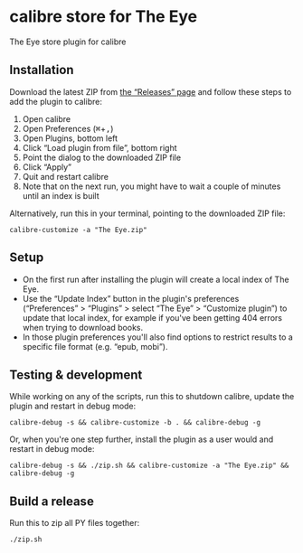 # calibre store for The Eye

The Eye store plugin for calibre

## Installation

Download the latest ZIP from [the “Releases” page](https://github.com/harmtemolder/calibre-store-the-eye/releases) and follow these steps to add the plugin to calibre:

1. Open calibre
1. Open Preferences (<kbd>⌘</kbd>+<kbd>,</kbd>)
1. Open Plugins, bottom left
1. Click “Load plugin from file”, bottom right
1. Point the dialog to the downloaded ZIP file
1. Click “Apply”
1. Quit and restart calibre
1. Note that on the next run, you might have to wait a couple of minutes until an index is built

Alternatively, run this in your terminal, pointing to the downloaded ZIP file:

```shell
calibre-customize -a "The Eye.zip"
```

## Setup

* On the first run after installing the plugin will create a local index of The Eye.
* Use the “Update Index” button in the plugin's preferences (“Preferences” > “Plugins” > select “The Eye” > “Customize plugin”) to update that local index, for example if you've been getting 404 errors when trying to download books.
* In those plugin preferences you'll also find options to restrict results to a specific file format (e.g. “epub, mobi”).

## Testing & development

While working on any of the scripts, run this to shutdown calibre, update the plugin and restart in debug mode:

```shell
calibre-debug -s && calibre-customize -b . && calibre-debug -g
```

Or, when you're one step further, install the plugin as a user would and restart in debug mode:

```shell
calibre-debug -s && ./zip.sh && calibre-customize -a "The Eye.zip" && calibre-debug -g
```

## Build a release

Run this to zip all PY files together:

```shell
./zip.sh
```
